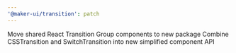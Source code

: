 ```yaml
---
'@maker-ui/transition': patch
---
```


Move shared React Transition Group components to new package
Combine CSSTransition and SwitchTransition into new simplified component API
